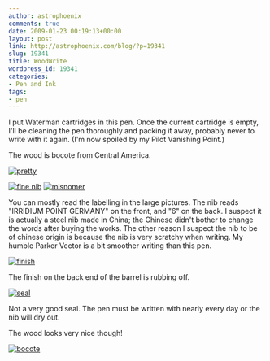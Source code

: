 ```yaml
---
author: astrophoenix
comments: true
date: 2009-01-23 00:19:13+00:00
layout: post
link: http://astrophoenix.com/blog/?p=19341
slug: 19341
title: WoodWrite
wordpress_id: 19341
categories:
- Pen and Ink
tags:
- pen
---
```


I put Waterman cartridges in this pen. Once the current cartridge is empty, I'll be cleaning the pen thoroughly and packing it away, probably never to write with it again. (I'm now spoiled by my Pilot Vanishing Point.)

The wood is bocote from Central America.


[![pretty](http://farm6.static.flickr.com/5084/5347122831_7d2592eeb5.jpg)](http://www.flickr.com/photos/52548006@N00/5347122831/)

[![fine nib](http://farm6.static.flickr.com/5165/5347732040_f2886ce1ae.jpg)](http://www.flickr.com/photos/52548006@N00/5347732040/)
[![misnomer](http://farm6.static.flickr.com/5085/5347731844_956e3e80bd.jpg)](http://www.flickr.com/photos/52548006@N00/5347731844/)

You can mostly read the labelling in the large pictures. The nib reads "IRRIDIUM POINT GERMANY" on the front, and "6" on the back. I suspect it is actually a steel nib made in China; the Chinese didn't bother to change the words after buying the works. The other reason I suspect the nib to be of chinese origin is because the nib is very scratchy when writing. My humble Parker Vector is a bit smoother writing than this pen.

[![finish](http://farm6.static.flickr.com/5010/5347732284_a624afd56b.jpg)](http://www.flickr.com/photos/52548006@N00/5347732284/)

The finish on the back end of the barrel is rubbing off.

[![seal](http://farm6.static.flickr.com/5168/5347732494_acd1e5f545.jpg)](http://www.flickr.com/photos/52548006@N00/5347732494/)

Not a very good seal. The pen must be written with nearly every day or the nib will dry out.

The wood looks very nice though!

[![bocote](http://farm6.static.flickr.com/5170/5347122939_84062bc838.jpg)](http://www.flickr.com/photos/52548006@N00/5347122939/)
